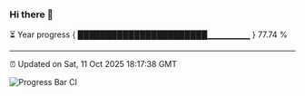 ### Hi there 👋

⏳ Year progress { ███████████████████████▁▁▁▁▁▁▁ } 77.74 %

---

⏰ Updated on Sat, 11 Oct 2025 18:17:38 GMT

![Progress Bar CI](https://github.com/liununu/liununu/workflows/Progress%20Bar%20CI/badge.svg)
